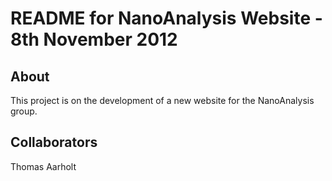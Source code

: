 README for NanoAnalysis Website - 8th November 2012
==
About
--
This project is on the development of a new website for the NanoAnalysis group. 


Collaborators
--
Thomas Aarholt